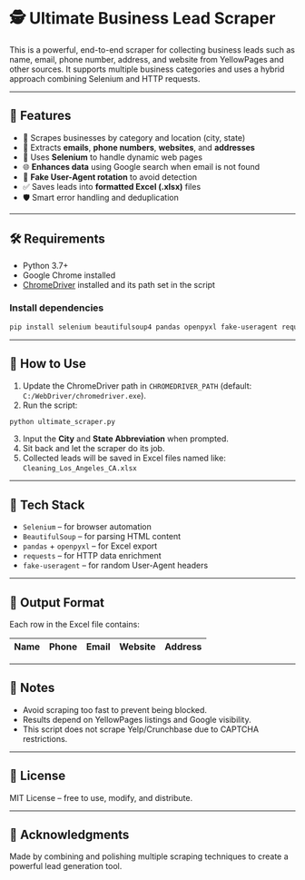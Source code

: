 
# 🕵️ Ultimate Business Lead Scraper

This is a powerful, end-to-end scraper for collecting business leads such as name, email, phone number, address, and website from YellowPages and other sources. It supports multiple business categories and uses a hybrid approach combining Selenium and HTTP requests.

---

## 🚀 Features

- 🔎 Scrapes businesses by category and location (city, state)
- 🧠 Extracts **emails**, **phone numbers**, **websites**, and **addresses**
- 🧰 Uses **Selenium** to handle dynamic web pages
- 🌐 **Enhances data** using Google search when email is not found
- 🤖 **Fake User-Agent rotation** to avoid detection
- ✅ Saves leads into **formatted Excel (.xlsx)** files
- 🛡️ Smart error handling and deduplication

---

## 🛠️ Requirements

- Python 3.7+
- Google Chrome installed
- [ChromeDriver](https://sites.google.com/a/chromium.org/chromedriver/) installed and its path set in the script

### Install dependencies

```bash
pip install selenium beautifulsoup4 pandas openpyxl fake-useragent requests
```

---

## 🧪 How to Use

1. Update the ChromeDriver path in `CHROMEDRIVER_PATH` (default: `C:/WebDriver/chromedriver.exe`).
2. Run the script:

```bash
python ultimate_scraper.py
```

3. Input the **City** and **State Abbreviation** when prompted.
4. Sit back and let the scraper do its job.
5. Collected leads will be saved in Excel files named like: `Cleaning_Los_Angeles_CA.xlsx`

---

## 🧱 Tech Stack

- `Selenium` – for browser automation
- `BeautifulSoup` – for parsing HTML content
- `pandas` + `openpyxl` – for Excel export
- `requests` – for HTTP data enrichment
- `fake-useragent` – for random User-Agent headers

---

## 📁 Output Format

Each row in the Excel file contains:

| Name | Phone | Email | Website | Address |
|------|-------|--------|---------|---------|

---

## 📌 Notes

- Avoid scraping too fast to prevent being blocked.
- Results depend on YellowPages listings and Google visibility.
- This script does not scrape Yelp/Crunchbase due to CAPTCHA restrictions.

---

## 📃 License

MIT License – free to use, modify, and distribute.

---

## 🙌 Acknowledgments

Made by combining and polishing multiple scraping techniques to create a powerful lead generation tool.
